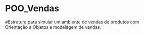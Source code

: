 # POO_Vendas
#Estrutura para simular um ambiente de vendas de produtos com Orientação a  Objetos e modelagem de vendas.

